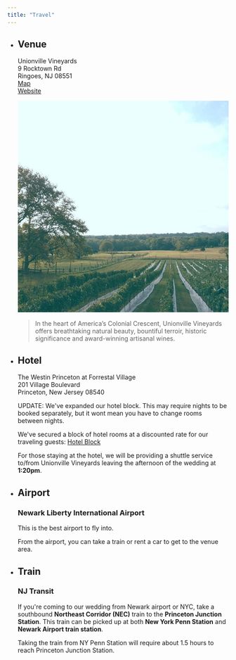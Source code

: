 ```yaml
---
title: "Travel"
---
```

* ## Venue ##

   Unionville Vineyards  
   9 Rocktown Rd  
   Ringoes, NJ 08551  
   <a href="https://goo.gl/maps/RsYQhQ7h11MaPMZH8" target="\_blank" rel="noopener noreferrer" title="Unionville Vineyards Map">Map</a>  
   <a href="https://unionvillevineyards.com/" target="\_blank" rel="noopener noreferrer" title="Unionville Vineyards">Website</a>  

   <div class="layout--img-w-quote">

   ![Unionville Vineyards](../images/unionville.jpg)

   > In the heart of America’s Colonial Crescent, Unionville Vineyards offers breathtaking natural beauty, bountiful terroir, historic significance and award-winning artisanal wines.

   </div>

* ## Hotel ##

   The Westin Princeton at Forrestal Village  
   201 Village Boulevard  
   Princeton, New Jersey 08540
   
   UPDATE: We've expanded our hotel block. This may require nights to be booked separately, but it wont mean you have to change rooms between nights.

   We've secured a block of hotel rooms at a discounted rate for our traveling guests:
   <a href="https://www.marriott.com/event-reservations/reservation-link.mi?id=1615915908390&key=GRP&app=resvlink" target="\_blank" rel="noopener noreferrer" title="Hotel block for Westin Princeton">Hotel Block</a>
   
   For those staying at the hotel, we will be providing a shuttle service to/from Unionville Vineyards leaving the afternoon of the wedding at **1:20pm**.

* ## Airport ##

   ### Newark Liberty International Airport ###

   This is the best airport to fly into.

   From the airport, you can take a train or rent a car to get to the venue area.

* ## Train ##

   ### NJ Transit ###

   If you're coming to our wedding from Newark airport or NYC, take a southbound __Northeast Corridor (NEC)__ train to the __Princeton Junction Station__. This train can be picked up at both __New York Penn Station__ and __Newark Airport train station__.

   Taking the train from NY Penn Station will require about 1.5 hours to reach Princeton Junction Station.
